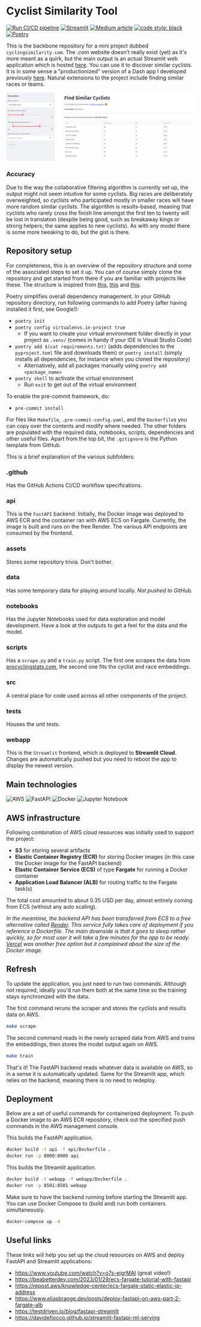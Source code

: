 # Cyclist Similarity Tool

[![Run CI/CD pipeline](https://github.com/sborms/cyclingsimilarity.com/actions/workflows/cicd.yaml/badge.svg)](https://github.com/sborms/cyclingsimilarity.com/actions/workflows/cicd.yaml)
[![Streamlit](https://static.streamlit.io/badges/streamlit_badge_black_white.svg)](https://cyclingsimilarity.streamlit.app)
[![Medium article](https://img.shields.io/badge/Medium-View%20on%20Medium-red?logo=medium)](https://medium.com/@sborms/aws-streamlit-and-collaborative-filtering-a-simple-recipe-for-finding-comparable-cyclists-63327970fe64)
[![code style: black](https://img.shields.io/badge/code%20style-black-000000.svg)](https://github.com/psf/black)
[![Poetry](https://img.shields.io/endpoint?url=https://python-poetry.org/badge/v0.json)](https://python-poetry.org)

This is the backbone repository for a mini project dubbed `cyclingsimilarity.com`. The _.com_ website doesn't really exist (yet) as it's more meant as a quirk, but the main output is an actual Streamlit web application which is hosted [here](https://cyclingsimilarity.streamlit.app). You can use it to discover similar cyclists. It is in some sense a "productionized" version of a Dash app I developed previously [here](https://github.com/DataWanderers/find-a-similar-pro-cyclist). Natural extensions to the project include finding similar races or teams.

<p align="center"> <img src="assets/streamlitcyclingsimilarity.png" alt="app"/> </p>

### Accuracy

Due to the way the collaborative filtering algorithm is currently set up, the output might not seem intuitive for some cyclists. Big races are deliberately overweighted, so cyclists who participated mostly in smaller races will have more random similar cyclists. The algorithm is results-based, meaning that cyclists who rarely cross the finish line amongst the first ten to twenty will be lost in translation (despite being good, such as breakaway kings or strong helpers; the same applies to new cyclists). As with any model there is some more tweaking to do, but the gist is there.

## Repository setup

For completeness, this is an overview of the repository structure and some of the associated steps to set it up. You can of course simply clone the repository and get started from there if you are familiar with projects like these. The structure is inspired from [this](https://github.com/datarootsio/ml-skeleton-py), [this](https://github.com/datarootsio/python-minimal-boilerplate) and [this](https://github.com/nogibjj/mlops-template).

Poetry simplifies overall dependency management. In your GitHub repository directory, run following commands to add Poetry (after having installed it first, see Google!):
- `poetry init`
- `poetry config virtualenvs.in-project true`
    - If you want to create your virtual environment folder directly in your project as `.venv/` (comes in handy if your IDE is Visual Studio Code)
- `poetry add $(cat requirements.txt)` (adds dependencies to the `pyproject.toml` file and downloads them) or `poetry install` (simply installs all dependencies, for instance when you cloned the repository)
    - Alternatively, add all packages manually using `poetry add <package_name>`
- `poetry shell` to activate the virtual environment
    - Run `exit` to get out of the virtual environment

To enable the pre-commit framework, do:
- `pre-commit install`

For files like `Makefile`, `.pre-commit-config.yaml`, and the `Dockerfile`s you can copy over the contents and modify where needed. The other folders are populated with the required data, notebooks, scripts, dependencies and other useful files. Apart from the top bit, the `.gitignore` is the Python template from GitHub.

This is a brief explanation of the various subfolders:

### .github

Has the GitHub Actions CI/CD workflow specifications.

### api

This is the `FastAPI` backend. Initially, the Docker image was deployed to AWS ECR and the container ran with AWS ECS on Fargate. Currently, the image is built and runs on the free Render. The various API endpoints are consumed by the frontend.

### assets

Stores some repository trivia. Don't bother.

### data

Has some temporary data for playing around locally. _Not pushed to GitHub._

### notebooks

Has the Jupyter Notebooks used for data exploration and model development. Have a look at the outputs to get a feel for the data and the model.

### scripts

Has a `scrape.py` and a `train.py` script. The first one scrapes the data from [procyclingstats.com](https://www.procyclingstats.com/), the second one fits the cyclist and race embeddings.

### src

A central place for code used across all other components of the project.

### tests

Houses the unit tests.

### webapp

This is the `Streamlit` frontend, which is deployed to **Streamlit Cloud**. Changes are automatically pushed but you need to reboot the app to display the newest version.

## Main technologies

![AWS](https://img.shields.io/badge/AWS-%23FF9900.svg?style=for-the-badge&logo=amazon-aws&logoColor=white)
![FastAPI](https://img.shields.io/badge/FastAPI-009688?style=for-the-badge&logo=FastAPI&logoColor=white)
![Docker](https://img.shields.io/badge/docker-%230db7ed.svg?style=for-the-badge&logo=docker&logoColor=white)
![Jupyter Notebook](https://img.shields.io/badge/jupyter-%23FA0F00.svg?style=for-the-badge&logo=jupyter&logoColor=white)

## AWS infrastructure

Following combination of AWS cloud resources was initially used to support the project:
- **S3** for storing several artifacts
- **Elastic Container Registry (ECR)** for storing Docker images (in this case the Docker image for the FastAPI backend)
- **Elastic Container Service (ECS)** of type **Fargate** for running a Docker container
- **Application Load Balancer (ALB)** for routing traffic to the Fargate task(s)

The total cost amounted to about 0.35 USD per day, almost entirely coming from ECS (without any auto scaling).

_In the meantime, the backend API has been transferred from ECS to a free alternative called [Render](https://render.com). This service fully takes care of deployment if you reference a Dockerfile. The main downside is that it goes to sleep rather quickly, so for most user it will take a few minutes for the app to be ready. [Vercel](https://vercel.com) was another free option but it complained about the size of the Docker image._

## Refresh

To update the application, you just need to run two commands. Although not required, ideally you'd run them both at the same time so the training stays synchronized with the data.

The first command reruns the scraper and stores the cyclists and results data on AWS.

```bash
make scrape
```

The second command reads in the newly scraped data from AWS and trains the embeddings, then stores the model output again on AWS.

```bash
make train
```

That's it! The FastAPI backend reads whatever data is available on AWS, so in a sense it is automatically updated. Same for the Streamlit app, which relies on the backend, meaning there is no need to redeploy.

## Deployment

Below are a set of useful commands for containerized deployment. To push a Docker image to an AWS ECR repository, check out the specified push commands in the AWS management console.

This builds the FastAPI application.

```bash
docker build -t api -f api/Dockerfile .
docker run -p 8000:8000 api
```

This builds the Streamlit application.

```bash
docker build -t webapp -f webapp/Dockerfile .
docker run -p 8501:8501 webapp
```

Make sure to have the backend running before starting the Streamlit app. You can use Docker Compose to (build and) run both containers simultaneously.

```bash
docker-compose up -d
```

## Useful links

These links will help you set up the cloud resources on AWS and deploy FastAPI and Streamlit applications:
- https://www.youtube.com/watch?v=o7s-eigrMAI (great video!)
- https://beabetterdev.com/2023/01/29/ecs-fargate-tutorial-with-fastapi
- https://repost.aws/knowledge-center/ecs-fargate-static-elastic-ip-address
- https://www.eliasbrange.dev/posts/deploy-fastapi-on-aws-part-2-fargate-alb
- https://testdriven.io/blog/fastapi-streamlit
- https://davidefiocco.github.io/streamlit-fastapi-ml-serving
